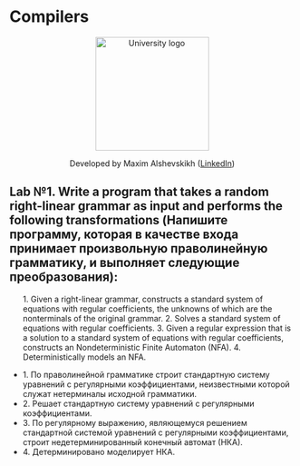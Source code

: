 # Compilers
<!-- UNIVERSITY LOGO -->
<div align="center">
  <a href="https://bmstu.ru">
    <img src="https://user-images.githubusercontent.com/67475107/225371733-8fd6f639-bf62-49bd-866c-4e08116fa20c.png" alt="University logo" height="200">
  </a>
  
  Developed by Maxim Alshevskikh (<a href="https://www.linkedin.com/in/maxim-alshevskikh-b473b42b3/">LinkedIn</a>)
  <br/>
</div>


<h2>Lab №1. Write a program that takes a random right-linear grammar as input and performs the following transformations (Напишите программу, которая в качестве входа принимает произвольную праволинейную грамматику, и выполняет следующие преобразования):</h2>
<ul>
  1. Given a right-linear grammar, constructs a standard system of equations with regular coefficients, the unknowns of which are the nonterminals of the original grammar.</li>
  2. Solves a standard system of equations with regular coefficients.</li>
  3. Given a regular expression that is a solution to a standard system of equations with regular coefficients, constructs an Nondeterministic Finite Automaton (NFA).</li>
  4. Deterministically models an NFA.</li>
</ul>

<ul>
  <li>1. По праволинейной грамматике строит стандартную систему уравнений с регулярными коэффициентами, неизвестными которой служат нетерминалы исходной грамматики.</li>
  <li>2. Решает стандартную систему уравнений с регулярными коэффициентами.</li>
  <li>3. По регулярному выражению, являющемуся решением стандартной системой уравнений с регулярными коэффициентами, строит недетерминированный конечный автомат (НКА).</li>
  <li>4. Детерминировано моделирует НКА.</li>
</ul>

